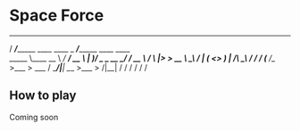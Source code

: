 # Space Force
  _________                           ___________                         
 /   _____/__________    ____  ____   \_   _____/__________   ____  ____  
 \_____  \\____ \__  \ _/ ___\/ __ \   |    __)/  _ \_  __ \_/ ___\/ __ \ 
 /        \  |_> > __ \\  \__\  ___/   |     \(  <_> )  | \/\  \__\  ___/ 
/_______  /   __(____  /\___  >___  >  \___  / \____/|__|    \___  >___  >
        \/|__|       \/     \/    \/       \/                    \/    \/ 

## How to play
  Coming soon
